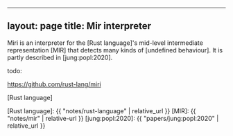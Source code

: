 
---
layout: page
title: Mir interpreter
---

Miri is an interpreter for the [Rust language]'s
mid-level intermediate representation [MIR]
that detects many kinds of [undefined behaviour].
It is partly described in [jung:popl:2020].

todo:

<https://github.com/rust-lang/miri>

[Rust language]

[Rust language]: {{ "notes/rust-language" | relative_url }}
[MIR]: {{ "notes/mir" | relative-url }}
[jung:popl:2020]: {{ "papers/jung:popl:2020" | relative_url }}
